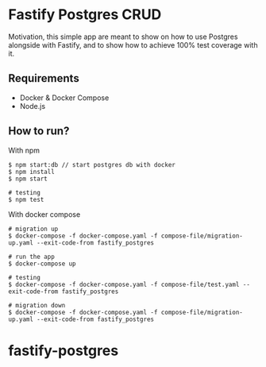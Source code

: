 # Fastify Postgres CRUD

Motivation, this simple app are meant to show on how to use Postgres alongside with Fastify, and to show how to achieve 100% test coverage with it.

## Requirements

- Docker & Docker Compose
- Node.js

## How to run?

With npm

```
$ npm start:db // start postgres db with docker
$ npm install
$ npm start

# testing
$ npm test
```

With docker compose

```
# migration up
$ docker-compose -f docker-compose.yaml -f compose-file/migration-up.yaml --exit-code-from fastify_postgres

# run the app
$ docker-compose up

# testing
$ docker-compose -f docker-compose.yaml -f compose-file/test.yaml --exit-code-from fastify_postgres

# migration down
$ docker-compose -f docker-compose.yaml -f compose-file/migration-up.yaml --exit-code-from fastify_postgres

```
# fastify-postgres
